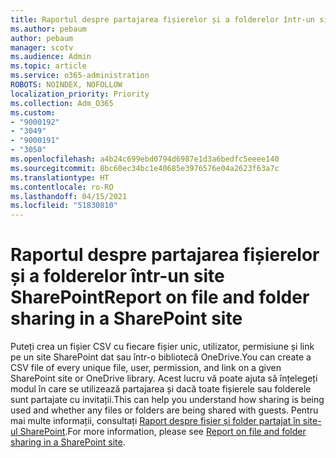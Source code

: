 ```yaml
---
title: Raportul despre partajarea fișierelor și a folderelor într-un site SharePoint
ms.author: pebaum
author: pebaum
manager: scotv
ms.audience: Admin
ms.topic: article
ms.service: o365-administration
ROBOTS: NOINDEX, NOFOLLOW
localization_priority: Priority
ms.collection: Adm_O365
ms.custom:
- "9000192"
- "3049"
- "9000191"
- "3050"
ms.openlocfilehash: a4b24c699ebd0794d6987e1d3a6bedfc5eeee140
ms.sourcegitcommit: 8bc60ec34bc1e40685e3976576e04a2623f63a7c
ms.translationtype: HT
ms.contentlocale: ro-RO
ms.lasthandoff: 04/15/2021
ms.locfileid: "51830810"
---
```

# <a name="report-on-file-and-folder-sharing-in-a-sharepoint-site"></a><span data-ttu-id="636f9-102">Raportul despre partajarea fișierelor și a folderelor într-un site SharePoint</span><span class="sxs-lookup"><span data-stu-id="636f9-102">Report on file and folder sharing in a SharePoint site</span></span>

<span data-ttu-id="636f9-103">Puteți crea un fișier CSV cu fiecare fișier unic, utilizator, permisiune și link pe un site SharePoint dat sau într-o bibliotecă OneDrive.</span><span class="sxs-lookup"><span data-stu-id="636f9-103">You can create a CSV file of every unique file, user, permission, and link on a given SharePoint site or OneDrive library.</span></span> <span data-ttu-id="636f9-104">Acest lucru vă poate ajuta să înțelegeți modul în care se utilizează partajarea și dacă toate fișierele sau folderele sunt partajate cu invitații.</span><span class="sxs-lookup"><span data-stu-id="636f9-104">This can help you understand how sharing is being used and whether any files or folders are being shared with guests.</span></span> <span data-ttu-id="636f9-105">Pentru mai multe informații, consultați [Raport despre fișier și folder partajat în site-ul SharePoint](https://docs.microsoft.com/sharepoint/sharing-reports).</span><span class="sxs-lookup"><span data-stu-id="636f9-105">For more information, please see [Report on file and folder sharing in a SharePoint site](https://docs.microsoft.com/sharepoint/sharing-reports).</span></span>
